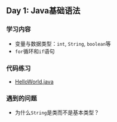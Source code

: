 ## Day 1: Java基础语法
### 学习内容
- 变量与数据类型：`int`, `String`, `boolean`等
- `for`循环和`if`语句
### 代码练习
- [HelloWorld.java](./code/Day1/HelloWorld.java)
### 遇到的问题
- 为什么`String`是类而不是基本类型？
